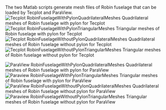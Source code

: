 The two Matlab scripts generate mesh files of Robin fuselage that can be loaded by Tecplot and ParaView.
![Tecplot RobinFuselageWithPylonQuadrilateralMeshes](https://github.com/cliu-mech/RobinFuselage/assets/131635823/24f88049-603a-45d1-b9e4-f3ead260bebd)
Quadrilateral meshes of Robin fuselage with pylon for Tecplot
![Tecplot RobinFuselageWithPylonTriangularMeshes](https://github.com/cliu-mech/RobinFuselage/assets/131635823/2b711d4e-4f9b-4e71-9c8b-01ecacbd0724)
Triangular meshes of Robin fuselage with pylon for Tecplot
![Tecplot RobinFuselageWithoutPylonQuadrilateralMeshes](https://github.com/cliu-mech/RobinFuselage/assets/131635823/ef9fe3c3-a629-4a42-a61a-4006e2a66130)
Quadrilateral meshes of Robin fuselage without pylon for Tecplot
![Tecplot RobinFuselageWithoutPylonTriangularMeshes](https://github.com/cliu-mech/RobinFuselage/assets/131635823/0a399dd2-3c68-4897-98cf-6086b92b0a1c)
Triangular meshes of Robin fuselage without pylon for Tecplot

![ParaView RobinFuselageWithPylonQuadrilateralMeshes](https://github.com/cliu-mech/RobinFuselage/assets/131635823/ab72f417-70af-44e6-80ee-ceaf7af26bca)
Quadrilateral meshes of Robin fuselage with pylon for ParaView
![Paraview RobinFuselageWithPylonTriangularMeshes](https://github.com/cliu-mech/RobinFuselage/assets/131635823/84a330a9-9513-406c-9a3f-0469bcdb045f)
Triangular meshes of Robin fuselage with pylon for ParaView
![ParaView RobinFuselageWithoutPylonQuadrilateralMeshes](https://github.com/cliu-mech/RobinFuselage/assets/131635823/f824b542-e003-4485-a3b1-3eaf2498db0b)
Quadrilateral meshes of Robin fuselage without pylon for ParaView
![Paraview RobinFuselageWithoutPylonTriangularMeshes](https://github.com/cliu-mech/RobinFuselage/assets/131635823/89e7e27f-8dd0-4f58-9b2b-8f21630d19f4)
Triangular meshes of Robin fuselage without pylon for ParaView
